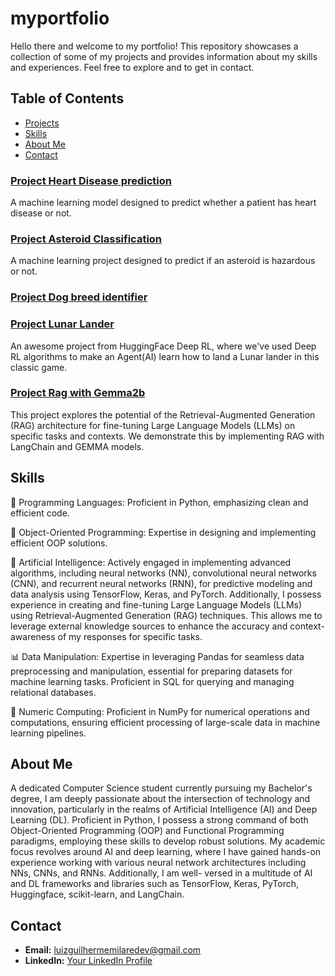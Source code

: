 # myportfolio
Hello there and welcome to my portfolio!
This repository showcases a collection of some of my projects and provides information about my skills and experiences. Feel free to explore and to get in contact.

## Table of Contents

- [Projects](#projects)
- [Skills](#skills)
- [About Me](#about-me)
- [Contact](#contact)

### [Project Heart Disease prediction](https://github.com/luizguilhermedev/myportfolio/tree/main/h-disease-project)
A machine learning model designed to predict whether a patient has heart disease or not.

### [Project Asteroid Classification](https://github.com/luizguilhermedev/myportfolio/tree/main/asteroid_hazard_prediction)
A machine learning project designed to predict if an asteroid is hazardous or not.

### [Project Dog breed identifier](https://github.com/luizguilhermedev/myportfolio/tree/main/dog_breed_identification)

### [Project Lunar Lander](https://github.com/luizguilhermedev/myportfolio/tree/main/lunar-lander)
An awesome project from HuggingFace Deep RL, where we've used Deep RL algorithms to make an Agent(AI) learn how to land a Lunar lander in this classic game.

### [Project Rag with Gemma2b](https://github.com/luizguilhermedev/myportfolio/tree/main/gemma2b_rag)
This project explores the potential of the Retrieval-Augmented Generation (RAG) architecture for fine-tuning Large Language Models (LLMs) on specific tasks and contexts. We demonstrate this by implementing RAG with LangChain and GEMMA models.

## Skills


🐍 Programming Languages: Proficient in Python, emphasizing clean and efficient code.

🎯 Object-Oriented Programming: Expertise in designing and implementing efficient OOP solutions.

🤖 Artificial Intelligence: Actively engaged in implementing advanced algorithms, including neural networks (NN), convolutional neural networks (CNN), and recurrent neural networks (RNN), for predictive modeling and data analysis using TensorFlow, Keras, and PyTorch. Additionally, I possess experience in creating and fine-tuning Large Language Models (LLMs) using Retrieval-Augmented Generation (RAG) techniques. This allows me to leverage external knowledge sources to enhance the accuracy and context-awareness of my responses for specific tasks.

📊 Data Manipulation: Expertise in leveraging Pandas for seamless data preprocessing and manipulation, essential for preparing datasets for machine learning tasks. Proficient in SQL for querying and managing relational databases.

🔢 Numeric Computing: Proficient in NumPy for numerical operations and computations, ensuring efficient processing of large-scale data in machine learning pipelines.

## About Me

A dedicated Computer Science student currently pursuing my Bachelor's degree, I am deeply passionate about the intersection of technology and innovation, particularly in the realms of Artificial Intelligence (AI) and Deep Learning (DL).
Proficient in Python, I possess a strong command of both Object-Oriented Programming (OOP) and Functional Programming paradigms, employing these skills to develop robust solutions.
My academic focus revolves around AI and deep learning, where I have gained hands-on experience working with various neural network architectures including NNs, CNNs, and RNNs. Additionally, I am well- versed in a multitude of AI and DL frameworks and libraries such as TensorFlow, Keras, PyTorch, Huggingface, scikit-learn, and LangChain.


## Contact

- **Email:** luizguilhermemilaredev@gmail.com
- **LinkedIn:** [Your LinkedIn Profile](www.linkedin.com/in/luiz-guilherme-herculiani)

